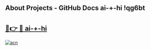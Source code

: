 ## About Projects - GitHub Docs ai-+-hi !qg6bt

# <h2><a href="https://andorid.site?title=ai-+-hi&ref=13PRO">🔗👉 🔴 ai-+-hi</a></h2>

[![acn](https://github.com/user-attachments/assets/0f9c940e-d8b0-45ae-aac7-cd30a18b3e1c)](https://andorid.site?title=ai-+-hi&ref=13PRO)

